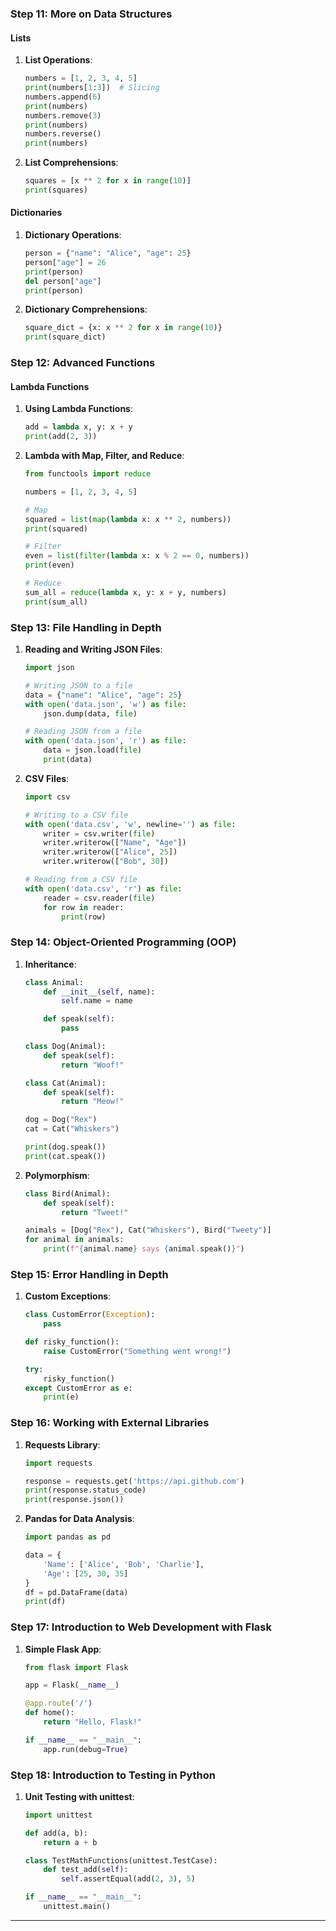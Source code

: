 ### Step 11: More on Data Structures

#### Lists
1. **List Operations**:
    ```python
    numbers = [1, 2, 3, 4, 5]
    print(numbers[1:3])  # Slicing
    numbers.append(6)
    print(numbers)
    numbers.remove(3)
    print(numbers)
    numbers.reverse()
    print(numbers)
    ```

2. **List Comprehensions**:
    ```python
    squares = [x ** 2 for x in range(10)]
    print(squares)
    ```

#### Dictionaries
1. **Dictionary Operations**:
    ```python
    person = {"name": "Alice", "age": 25}
    person["age"] = 26
    print(person)
    del person["age"]
    print(person)
    ```

2. **Dictionary Comprehensions**:
    ```python
    square_dict = {x: x ** 2 for x in range(10)}
    print(square_dict)
    ```

### Step 12: Advanced Functions

#### Lambda Functions
1. **Using Lambda Functions**:
    ```python
    add = lambda x, y: x + y
    print(add(2, 3))
    ```

2. **Lambda with Map, Filter, and Reduce**:
    ```python
    from functools import reduce

    numbers = [1, 2, 3, 4, 5]

    # Map
    squared = list(map(lambda x: x ** 2, numbers))
    print(squared)

    # Filter
    even = list(filter(lambda x: x % 2 == 0, numbers))
    print(even)

    # Reduce
    sum_all = reduce(lambda x, y: x + y, numbers)
    print(sum_all)
    ```

### Step 13: File Handling in Depth

1. **Reading and Writing JSON Files**:
    ```python
    import json

    # Writing JSON to a file
    data = {"name": "Alice", "age": 25}
    with open('data.json', 'w') as file:
        json.dump(data, file)

    # Reading JSON from a file
    with open('data.json', 'r') as file:
        data = json.load(file)
        print(data)
    ```

2. **CSV Files**:
    ```python
    import csv

    # Writing to a CSV file
    with open('data.csv', 'w', newline='') as file:
        writer = csv.writer(file)
        writer.writerow(["Name", "Age"])
        writer.writerow(["Alice", 25])
        writer.writerow(["Bob", 30])

    # Reading from a CSV file
    with open('data.csv', 'r') as file:
        reader = csv.reader(file)
        for row in reader:
            print(row)
    ```

### Step 14: Object-Oriented Programming (OOP)

1. **Inheritance**:
    ```python
    class Animal:
        def __init__(self, name):
            self.name = name

        def speak(self):
            pass

    class Dog(Animal):
        def speak(self):
            return "Woof!"

    class Cat(Animal):
        def speak(self):
            return "Meow!"

    dog = Dog("Rex")
    cat = Cat("Whiskers")

    print(dog.speak())
    print(cat.speak())
    ```

2. **Polymorphism**:
    ```python
    class Bird(Animal):
        def speak(self):
            return "Tweet!"

    animals = [Dog("Rex"), Cat("Whiskers"), Bird("Tweety")]
    for animal in animals:
        print(f"{animal.name} says {animal.speak()}")
    ```

### Step 15: Error Handling in Depth

1. **Custom Exceptions**:
    ```python
    class CustomError(Exception):
        pass

    def risky_function():
        raise CustomError("Something went wrong!")

    try:
        risky_function()
    except CustomError as e:
        print(e)
    ```

### Step 16: Working with External Libraries

1. **Requests Library**:
    ```python
    import requests

    response = requests.get('https://api.github.com')
    print(response.status_code)
    print(response.json())
    ```

2. **Pandas for Data Analysis**:
    ```python
    import pandas as pd

    data = {
        'Name': ['Alice', 'Bob', 'Charlie'],
        'Age': [25, 30, 35]
    }
    df = pd.DataFrame(data)
    print(df)
    ```

### Step 17: Introduction to Web Development with Flask

1. **Simple Flask App**:
    ```python
    from flask import Flask

    app = Flask(__name__)

    @app.route('/')
    def home():
        return "Hello, Flask!"

    if __name__ == "__main__":
        app.run(debug=True)
    ```

### Step 18: Introduction to Testing in Python

1. **Unit Testing with unittest**:
    ```python
    import unittest

    def add(a, b):
        return a + b

    class TestMathFunctions(unittest.TestCase):
        def test_add(self):
            self.assertEqual(add(2, 3), 5)

    if __name__ == "__main__":
        unittest.main()
    ```

---

